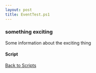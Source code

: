 ```yaml
---
layout: post
title: EventTest.ps1
---
```


### something exciting

Some information about the exciting thing

#### Script

<script src="https://gist-it.appspot.com/github.com/BanterBoy/scripts-blog/blob/master/PowerShell/scripts/EventLogs/EventTest.ps1" crossorigin="anonymous"></script>

<a href="/menu/_pages/scripts.html">Back to Scripts</a>

